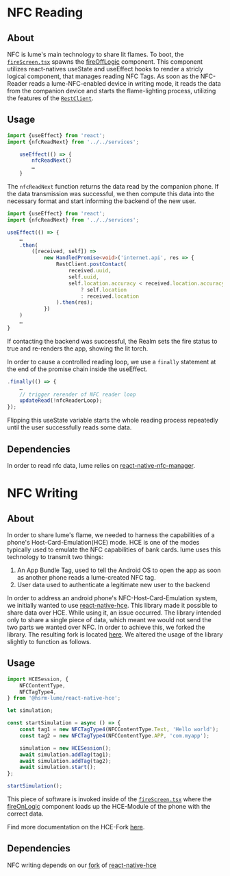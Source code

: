 # NFC Reading

## About

NFC is lume's main technology to share lit flames. To boot, the [`fireScreen.tsx`](src/screens/fireScreen.tsx) spawns the [fireOffLogic](src/components/fire/fireOffLogic.tsx) component. This component utilizes react-natives useState and useEffect hooks to render a stricly logical component, that manages reading NFC Tags. As soon as the NFC-Reader reads a lume-NFC-enabled device in writing mode, it reads the data from the companion device and starts the flame-lighting process, utilizing the features of the [`RestClient`](src/services/RestClient.tsx).

## Usage

```typescript
import {useEffect} from 'react';
import {nfcReadNext} from '../../services';

    useEffect(() => {
        nfcReadNext()
        …
    }
```

The `nfcReadNext` function returns the data read by the companion phone. If the data transmission was successful, we then compute this data into the necessary format and start informing the backend of the new user.

```typescript
import {useEffect} from 'react';
import {nfcReadNext} from '../../services';

useEffect(() => {
    …
    .then(
        ([received, self]) =>
            new HandledPromise<void>('internet.api', res => {
                RestClient.postContact(
                    received.uuid,
                    self.uuid,
                    self.location.accuracy < received.location.accuracy
                        ? self.location
                        : received.location
                ).then(res);
            })
    )
    …
}
```

If contacting the backend was successful, the Realm sets the fire status to true and re-renders the app, showing the lit torch.

In order to cause a controlled reading loop, we use a `finally` statement at the end of the promise chain inside the useEffect.

```typescript
.finally(() => {
    …
    // trigger rerender of NFC reader loop
    updateRead(!nfcReaderLoop);
});

```

Flipping this useState variable starts the whole reading process repeatedly until the user successfully reads some data.

## Dependencies

In order to read nfc data, lume relies on [react-native-nfc-manager](https://github.com/revtel/react-native-nfc-manager).

# NFC Writing

## About

In order to share lume's flame, we needed to harness the capabilities of a phone's Host-Card-Emulation(HCE) mode. HCE is one of the modes typically used to emulate the NFC capabilities of bank cards. lume uses this technology to transmit two things:

1. An App Bundle Tag, used to tell the Android OS to open the app as soon as another phone reads a lume-created NFC tag.
2. User data used to authenticate a legitimate new user to the backend

In order to address an android phone's NFC-Host-Card-Emulation system, we initially wanted to use [react-native-hce](https://github.com/appidea/react-native-hce). This library made it possible to share data over HCE. While using it, an issue occurred. The library intended only to share a single piece of data, which meant we would not send the two parts we wanted over NFC. In order to achieve this, we forked the library. The resulting fork is located [here](https://github.com/hsrm-lume/react-native-hce). We altered the usage of the library slightly to function as follows.

## Usage

```typescript
import HCESession, {
	NFCContentType,
	NFCTagType4,
} from '@hsrm-lume/react-native-hce';

let simulation;

const startSimulation = async () => {
	const tag1 = new NFCTagType4(NFCContentType.Text, 'Hello world');
	const tag2 = new NFCTagType4(NFCContentType.APP, 'com.myapp');

	simulation = new HCESession();
	await simulation.addTag(tag1);
	await simulation.addTag(tag2);
	await simulation.start();
};

startSimulation();
```

This piece of software is invoked inside of the [`fireScreen.tsx`](src/screens/fireScreen.tsx) where the [fireOnLogic](src/components/fire/fireOnLogic.tsx) component loads up the HCE-Module of the phone with the correct data.

Find more documentation on the HCE-Fork [here](https://github.com/hsrm-lume/react-native-hce).

## Dependencies

NFC writing depends on our [fork](https://github.com/hsrm-lume/react-native-hce) of [react-native-hce](https://github.com/appidea/react-native-hce)
